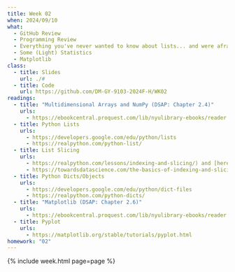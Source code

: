 ```yaml
---
title: Week 02
when: 2024/09/10
what:
  - GitHub Review
  - Programming Review
  - Everything you've never wanted to know about lists... and were afraid to ask
  - Some (Light) Statistics
  - Matplotlib
class:
  - title: Slides
    url: ./#
  - title: Code
    url: https://github.com/DM-GY-9103-2024F-H/WK02
readings:
  - title: "Multidimensional Arrays and NumPy (DSAP: Chapter 2.4)"
    urls:
      - https://ebookcentral.proquest.com/lib/nyulibrary-ebooks/reader.action?docID=5264120&ppg=105
  - title: Python Lists
    urls:
      - https://developers.google.com/edu/python/lists
      - https://realpython.com/python-list/
  - title: List Slicing
    urls:
      - https://realpython.com/lessons/indexing-and-slicing/) and [here](
      - https://towardsdatascience.com/the-basics-of-indexing-and-slicing-python-lists-2d12c90a94cf
  - title: Python Dicts/Objects
    urls:
      - https://developers.google.com/edu/python/dict-files
      - https://realpython.com/python-dicts/
  - title: "Matplotlib (DSAP: Chapter 2.6)"
    urls:
      - https://ebookcentral.proquest.com/lib/nyulibrary-ebooks/reader.action?docID=5264120&ppg=118
  - title: Pyplot
    urls:
      - https://matplotlib.org/stable/tutorials/pyplot.html
homework: "02"
---
```

{% include week.html page=page %}
